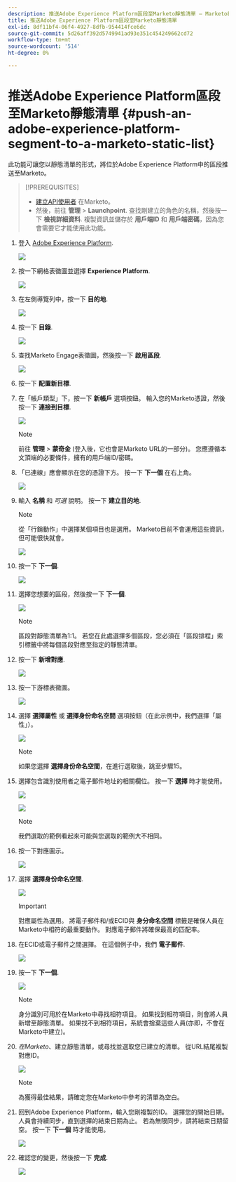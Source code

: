 ```yaml
---
description: 推送Adobe Experience Platform區段至Marketo靜態清單 — Marketo檔案 — 產品檔案
title: 推送Adobe Experience Platform區段至Marketo靜態清單
exl-id: 8df11bf4-06f4-4927-8dfb-954414fce6dc
source-git-commit: 5d26aff392d5749941ad93e351c454249662cd72
workflow-type: tm+mt
source-wordcount: '514'
ht-degree: 0%

---
```


# 推送Adobe Experience Platform區段至Marketo靜態清單 {#push-an-adobe-experience-platform-segment-to-a-marketo-static-list}

此功能可讓您以靜態清單的形式，將位於Adobe Experience Platform中的區段推送至Marketo。

>[!PREREQUISITES]
>
>* [建立API使用者](/help/marketo/product-docs/administration/users-and-roles/create-an-api-only-user.md) 在Marketo。
>* 然後，前往 **管理** > **Launchpoint**. 查找剛建立的角色的名稱，然後按一下 **檢視詳細資料**. 複製資訊並儲存於 **用戶端ID** 和 **用戶端密碼**，因為您會需要它才能使用此功能。


1. 登入 [Adobe Experience Platform](https://experience.adobe.com/).

   ![](assets/push-an-adobe-experience-platform-segment-to-a-marketo-static-list-1.png)

1. 按一下網格表徵圖並選擇 **Experience Platform**.

   ![](assets/push-an-adobe-experience-platform-segment-to-a-marketo-static-list-2.png)

1. 在左側導覽列中，按一下 **目的地**.

   ![](assets/push-an-adobe-experience-platform-segment-to-a-marketo-static-list-3.png)

1. 按一下 **目錄**.

   ![](assets/push-an-adobe-experience-platform-segment-to-a-marketo-static-list-4.png)

1. 查找Marketo Engage表徵圖，然後按一下 **啟用區段**.

   ![](assets/push-an-adobe-experience-platform-segment-to-a-marketo-static-list-5.png)

1. 按一下 **配置新目標**.


1. 在「帳戶類型」下，按一下 **新帳戶** 選項按鈕。 輸入您的Marketo憑證，然後按一下 **連接到目標**.

   ![](assets/push-an-adobe-experience-platform-segment-to-a-marketo-static-list-6.png)

   >[!NOTE]
   >
   >前往 **管理** > **蒙奇金** (登入後，它也會是Marketo URL的一部分)。 您應遵循本文頂端的必要條件，擁有的用戶端ID/密碼。

1. 「已連線」應會顯示在您的憑證下方。 按一下 **下一個** 在右上角。

   ![](assets/push-an-adobe-experience-platform-segment-to-a-marketo-static-list-7.png)

1. 輸入 **名稱** 和 _可選_ 說明。 按一下 **建立目的地**.

   >[!NOTE]
   >
   >從「行銷動作」中選擇某個項目也是選用。 Marketo目前不會運用這些資訊，但可能很快就會。

   ![](assets/push-an-adobe-experience-platform-segment-to-a-marketo-static-list-8.png)

1. 按一下 **下一個**.

   ![](assets/push-an-adobe-experience-platform-segment-to-a-marketo-static-list-9.png)

1. 選擇您想要的區段，然後按一下 **下一個**.

   ![](assets/push-an-adobe-experience-platform-segment-to-a-marketo-static-list-10.png)

   >[!NOTE]
   >
   >區段對靜態清單為1:1。 若您在此處選擇多個區段，您必須在「區段排程」索引標籤中將每個區段對應至指定的靜態清單。

1. 按一下 **新增對應**.

   ![](assets/push-an-adobe-experience-platform-segment-to-a-marketo-static-list-11.png)

1. 按一下游標表徵圖。

   ![](assets/push-an-adobe-experience-platform-segment-to-a-marketo-static-list-12.png)

1. 選擇 **選擇屬性** 或 **選擇身份命名空間** 選項按鈕（在此示例中，我們選擇「屬性」）。

   ![](assets/push-an-adobe-experience-platform-segment-to-a-marketo-static-list-13.png)

   >[!NOTE]
   >
   >如果您選擇 **選擇身份命名空間**，在進行選取後，跳至步驟15。

1. 選擇包含識別使用者之電子郵件地址的相關欄位。 按一下 **選擇** 時才能使用。

   ![](assets/push-an-adobe-experience-platform-segment-to-a-marketo-static-list-14.png)

   ![](assets/push-an-adobe-experience-platform-segment-to-a-marketo-static-list-15.png)

   >[!NOTE]
   >
   >我們選取的範例看起來可能與您選取的範例大不相同。

1. 按一下對應圖示。

   ![](assets/push-an-adobe-experience-platform-segment-to-a-marketo-static-list-16.png)

1. 選擇 **選擇身份命名空間**.

   ![](assets/push-an-adobe-experience-platform-segment-to-a-marketo-static-list-17.png)

   >[!IMPORTANT]
   >
   >對應屬性為選用。 將電子郵件和/或ECID與 **身分命名空間** 標籤是確保人員在Marketo中相符的最重要動作。 對應電子郵件將確保最高的匹配率。

1. 在ECID或電子郵件之間選擇。 在這個例子中，我們 **電子郵件**.

   ![](assets/push-an-adobe-experience-platform-segment-to-a-marketo-static-list-18.png)

1. 按一下 **下一個**.

   ![](assets/push-an-adobe-experience-platform-segment-to-a-marketo-static-list-19.png)

   >[!NOTE]
   >
   >身分識別可用於在Marketo中尋找相符項目。 如果找到相符項目，則會將人員新增至靜態清單。 如果找不到相符項目，系統會捨棄這些人員(亦即，不會在Marketo中建立)。

1. _在Marketo_、建立靜態清單，或尋找並選取您已建立的清單。 從URL結尾複製對應ID。

   ![](assets/push-an-adobe-experience-platform-segment-to-a-marketo-static-list-20.png)

   >[!NOTE]
   >
   >為獲得最佳結果，請確定您在Marketo中參考的清單為空白。

1. 回到Adobe Experience Platform，輸入您剛複製的ID。 選擇您的開始日期。 人員會持續同步，直到選擇的結束日期為止。 若為無限同步，請將結束日期留空。 按一下 **下一個** 時才能使用。

   ![](assets/push-an-adobe-experience-platform-segment-to-a-marketo-static-list-21.png)

1. 確認您的變更，然後按一下 **完成**.

   ![](assets/push-an-adobe-experience-platform-segment-to-a-marketo-static-list-22.png)
